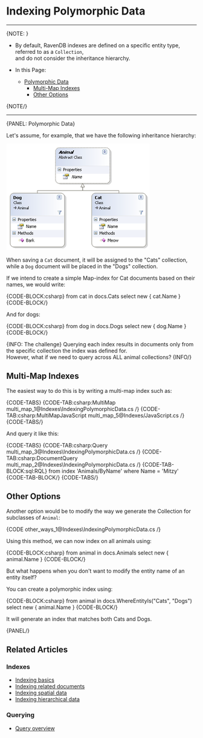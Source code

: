 # Indexing Polymorphic Data

---
{NOTE: }

* By default, RavenDB indexes are defined on a specific entity type, referred to as a `Collection`,  
  and do not consider the inheritance hierarchy.

* In this Page:  
   * [Polymorphic Data](../indexes/indexing-polymorphic-data#polymorphic-data)  
      * [Multi-Map Indexes](../indexes/indexing-polymorphic-data#multi-map-indexes)  
      * [Other Options](../indexes/indexing-polymorphic-data#other-options)  

{NOTE/}

---

{PANEL: Polymorphic Data}

Let's assume, for example, that we have the following inheritance hierarchy:

![Figure 1: Polymorphic indexes](images/polymorphic_indexes_faq.png)

When saving a `Cat` document, it will be assigned to the "Cats" collection,  
while a `Dog` document will be placed in the "Dogs" collection.

If we intend to create a simple Map-index for Cat documents based on their names, we would write:

{CODE-BLOCK:csharp}
from cat in docs.Cats
select new { cat.Name }
{CODE-BLOCK/}

And for dogs:

{CODE-BLOCK:csharp}
from dog in docs.Dogs
select new { dog.Name }
{CODE-BLOCK/}

{INFO: The challenge}
Querying each index results in documents only from the specific collection the index was defined for.  
However, what if we need to query across ALL animal collections?
{INFO/}

## Multi-Map Indexes

The easiest way to do this is by writing a multi-map index such as:

{CODE-TABS}
{CODE-TAB:csharp:MultiMap multi_map_1@Indexes\IndexingPolymorphicData.cs /}
{CODE-TAB:csharp:MultiMapJavaScript multi_map_5@Indexes/JavaScript.cs /}
{CODE-TABS/}

And query it like this:

{CODE-TABS}
{CODE-TAB:csharp:Query multi_map_3@Indexes\IndexingPolymorphicData.cs /}
{CODE-TAB:csharp:DocumentQuery multi_map_2@Indexes\IndexingPolymorphicData.cs /}
{CODE-TAB-BLOCK:sql:RQL}
from index 'Animals/ByName'
where Name = 'Mitzy'
{CODE-TAB-BLOCK/}
{CODE-TABS/}

## Other Options

Another option would be to modify the way we generate the Collection for subclasses of `Animal`:

{CODE other_ways_1@Indexes\IndexingPolymorphicData.cs /}

Using this method, we can now index on all animals using:

{CODE-BLOCK:csharp}
from animal in docs.Animals
select new { animal.Name }
{CODE-BLOCK/}

But what happens when you don't want to modify the entity name of an entity itself?

You can create a polymorphic index using:

{CODE-BLOCK:csharp}
from animal in docs.WhereEntityIs("Cats", "Dogs")
select new { animal.Name }
{CODE-BLOCK/}

It will generate an index that matches both Cats and Dogs.

{PANEL/}

## Related Articles

### Indexes

- [Indexing basics](../indexes/indexing-basics)
- [Indexing related documents](../indexes/indexing-related-documents)
- [Indexing spatial data](../indexes/indexing-spatial-data)
- [Indexing hierarchical data](../indexes/indexing-hierarchical-data)

### Querying

- [Query overview](../client-api/session/querying/how-to-query)
